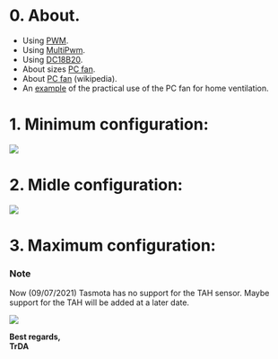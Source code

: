 # 0. About.

- Using [PWM](https://tasmota.github.io/docs/Commands/#pwm).
- Using [MultiPwm](https://tasmota.github.io/docs/Commands/#setoption68).
- Using [DC18B20](https://tasmota.github.io/docs/DS18x20/).  
- About sizes [PC fan](https://digitalworld839.com/computer-case-fan-sizes/).  
- About [PC fan](https://en.wikipedia.org/wiki/Computer_fan) (wikipedia).  
- An [example](https://www.thingiverse.com/thing:4163250) of the practical use of the PC fan for home ventilation.  

# 1. Minimum configuration:  

![](https://raw.githubusercontent.com/TrDA-hab/Projects/master/PC%20fan/501.jpg)  

# 2. Midle configuration:  

![](https://raw.githubusercontent.com/TrDA-hab/Projects/master/PC%20fan/502.jpg)  

# 3. Maximum configuration:  

### Note
Now (09/07/2021) Tasmota has no support for the TAH sensor. Maybe support for the TAH will be added at a later date.

![](https://raw.githubusercontent.com/TrDA-hab/Projects/master/PC%20fan/503.jpg)  


**Best regards,  
TrDA**
